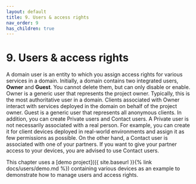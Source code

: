 ```yaml
---
layout: default
title: 9. Users & access rights
nav_order: 9
has_children: true
---
```


# 9. Users & access rights

A domain user is an entity to which you assign access rights for various services in a domain. Initially, a domain contains two integrated users, **Owner** and **Guest**. You cannot delete them, but can only disable or enable. Owner is a generic user that represents the project owner. Typically, this is the most authoritative user in a domain. Clients associated with Owner interact with services deployed in the domain on behalf of the project owner. Guest is a generic user that represents all anonymous clients. In addition, you can create Private users and Contact users. A Private user is not necessarily associated with a real person. For example, you can create it for client devices deployed in real-world environments and assign it as few permissions as possible. On the other hand, a Contact user is associated with one of your partners. If you want to give your partner access to your devices, you are advised to use Contact users.  

This chapter uses a [demo project]({{ site.baseurl }}{% link docs/users/demo.md %}) containing various devices as an example to demonstrate how to manage users and access rights.
